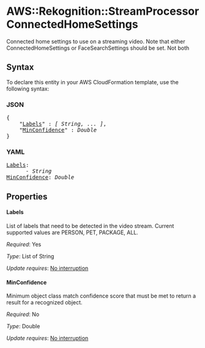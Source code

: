 # AWS::Rekognition::StreamProcessor ConnectedHomeSettings

Connected home settings to use on a streaming video. Note that either ConnectedHomeSettings or FaceSearchSettings should be set. Not both

## Syntax

To declare this entity in your AWS CloudFormation template, use the following syntax:

### JSON

<pre>
{
    "<a href="#labels" title="Labels">Labels</a>" : <i>[ String, ... ]</i>,
    "<a href="#minconfidence" title="MinConfidence">MinConfidence</a>" : <i>Double</i>
}
</pre>

### YAML

<pre>
<a href="#labels" title="Labels">Labels</a>: <i>
      - String</i>
<a href="#minconfidence" title="MinConfidence">MinConfidence</a>: <i>Double</i>
</pre>

## Properties

#### Labels

List of labels that need to be detected in the video stream. Current supported values are PERSON, PET, PACKAGE, ALL.

_Required_: Yes

_Type_: List of String

_Update requires_: [No interruption](https://docs.aws.amazon.com/AWSCloudFormation/latest/UserGuide/using-cfn-updating-stacks-update-behaviors.html#update-no-interrupt)

#### MinConfidence

Minimum object class match confidence score that must be met to return a result for a recognized object.

_Required_: No

_Type_: Double

_Update requires_: [No interruption](https://docs.aws.amazon.com/AWSCloudFormation/latest/UserGuide/using-cfn-updating-stacks-update-behaviors.html#update-no-interrupt)
